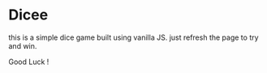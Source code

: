 # Dicee
this is a simple dice game built using vanilla JS. just refresh the page to try and win.

Good Luck !
